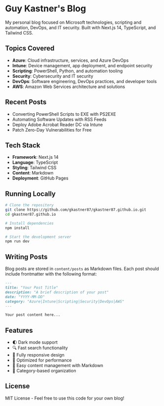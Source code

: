 # Guy Kastner's Blog

My personal blog focused on Microsoft technologies, scripting and automation, DevOps, and IT security. Built with Next.js 14, TypeScript, and Tailwind CSS.

## Topics Covered

- **Azure**: Cloud infrastructure, services, and Azure DevOps
- **Intune**: Device management, app deployment, and endpoint security
- **Scripting**: PowerShell, Python, and automation tooling
- **Security**: Cybersecurity and IT security
- **DevOps**: Software engineering, DevOps practices, and developer tools
- **AWS**: Amazon Web Services architecture and solutions

## Recent Posts

- Converting PowerShell Scripts to EXE with PS2EXE
- Automating Software Updates with RSS Feeds
- Deploy Adobe Acrobat Reader DC via Intune
- Patch Zero-Day Vulnerabilities for Free

## Tech Stack

- **Framework**: Next.js 14
- **Language**: TypeScript
- **Styling**: Tailwind CSS
- **Content**: Markdown
- **Deployment**: GitHub Pages

## Running Locally

```bash
# Clone the repository
git clone https://github.com/gkastner87/gkastner87.github.io.git
cd gkastner87.github.io

# Install dependencies
npm install

# Start the development server
npm run dev
```

## Writing Posts

Blog posts are stored in `content/posts` as Markdown files. Each post should include frontmatter with the following format:

```markdown
---
title: "Your Post Title"
description: "A brief description of your post"
date: "YYYY-MM-DD"
category: "Azure|Intune|Scripting|Security|DevOps|AWS"
---

Your post content here...
```

## Features

- 🌓 Dark mode support
- 🔍 Fast search functionality
- 📱 Fully responsive design
- 🚀 Optimized for performance
- 📝 Easy content management with Markdown
- 🔖 Category-based organization

## License

MIT License - Feel free to use this code for your own blog! 